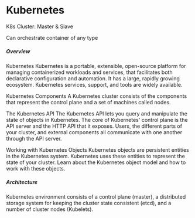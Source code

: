 # Kubernetes


K8s Cluster: Master & Slave

Can orchestrate container of any type

##### Overview
Kubernetes
Kubernetes is a portable, extensible, open-source platform for managing containerized workloads and services, that facilitates both declarative configuration and automation. It has a large, rapidly growing ecosystem. Kubernetes services, support, and tools are widely available.

Kubernetes Components
A Kubernetes cluster consists of the components that represent the control plane and a set of machines called nodes.

The Kubernetes API
The Kubernetes API lets you query and manipulate the state of objects in Kubernetes. The core of Kubernetes' control plane is the API server and the HTTP API that it exposes. Users, the different parts of your cluster, and external components all communicate with one another through the API server.

Working with Kubernetes Objects
Kubernetes objects are persistent entities in the Kubernetes system. Kubernetes uses these entities to represent the state of your cluster. Learn about the Kubernetes object model and how to work with these objects.


##### Architecture
Kubernetes environment consists of a control plane (master), a distributed storage system for keeping the cluster state consistent (etcd), and a number of cluster nodes (Kubelets).

[logo]: https://platform9.com/wp-content/uploads/2019/05/kubernetes-constructs-concepts-architecture.jpg "K"
